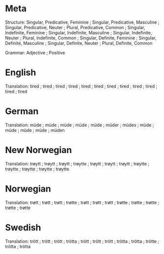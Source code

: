 Meta
====

Structure: Singular, Predicative, Feminine ; Singular, Predicative, Masculine ; Singular, Predicative, Neuter ; Plural, Predicative, Common ;
           Singular, Indefinite, Feminine  ; Singular, Indefinite, Masculine  ; Singular, Indefinite, Neuter  ; Plural, Indefinite, Common  ;
           Singular, Definite, Feminine    ; Singular, Definite, Masculine    ; Singular, Definite, Neuter    ; Plural, Definite, Common

Grammar:   Adjective ; Positive



English
=======

Translation: tired ; tired ; tired ; tired ;
             tired ; tired ; tired ; tired ;
             tired ; tired ; tired ; tired



German
======

Translation: müde ; müde  ; müde  ; müde  ;
             müde ; müder ; müdes ; müde  ;
             müde ; müde  ; müde  ; müden



New Norwegian
=============

Translation: trøytt  ; trøytt  ; trøytt  ; trøytte ;
             trøytt  ; trøytt  ; trøytt  ; trøytte ;
             trøytte ; trøytte ; trøytte ; trøytte



Norwegian
=========

Translation: trøtt  ; trøtt  ; trøtt  ; trøtte ;
             trøtt  ; trøtt  ; trøtt  ; trøtte ;
             trøtte ; trøtte ; trøtte ; trøtte



Swedish
=======

Translation: trött  ; trött  ; trött  ; trötta ;
             trött  ; trött  ; trött  ; trötta ;
             trötta ; trötte ; trötta ; trötta
